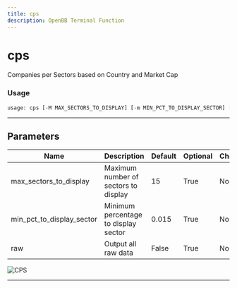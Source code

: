 ```yaml
---
title: cps
description: OpenBB Terminal Function
---
```


# cps

Companies per Sectors based on Country and Market Cap

### Usage

```python
usage: cps [-M MAX_SECTORS_TO_DISPLAY] [-m MIN_PCT_TO_DISPLAY_SECTOR] [-r]
```

---

## Parameters

| Name | Description | Default | Optional | Choices |
| ---- | ----------- | ------- | -------- | ------- |
| max_sectors_to_display | Maximum number of sectors to display | 15 | True | None |
| min_pct_to_display_sector | Minimum percentage to display sector | 0.015 | True | None |
| raw | Output all raw data | False | True | None |
![CPS](https://user-images.githubusercontent.com/46355364/153896194-512699a7-ce52-4cbd-869e-89397bc96dc4.png)

---

